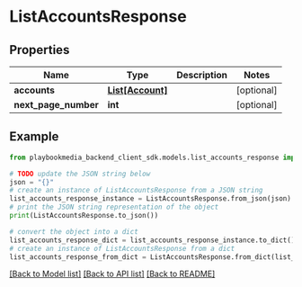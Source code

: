 # ListAccountsResponse


## Properties

Name | Type | Description | Notes
------------ | ------------- | ------------- | -------------
**accounts** | [**List[Account]**](Account.md) |  | [optional] 
**next_page_number** | **int** |  | [optional] 

## Example

```python
from playbookmedia_backend_client_sdk.models.list_accounts_response import ListAccountsResponse

# TODO update the JSON string below
json = "{}"
# create an instance of ListAccountsResponse from a JSON string
list_accounts_response_instance = ListAccountsResponse.from_json(json)
# print the JSON string representation of the object
print(ListAccountsResponse.to_json())

# convert the object into a dict
list_accounts_response_dict = list_accounts_response_instance.to_dict()
# create an instance of ListAccountsResponse from a dict
list_accounts_response_from_dict = ListAccountsResponse.from_dict(list_accounts_response_dict)
```
[[Back to Model list]](../README.md#documentation-for-models) [[Back to API list]](../README.md#documentation-for-api-endpoints) [[Back to README]](../README.md)


